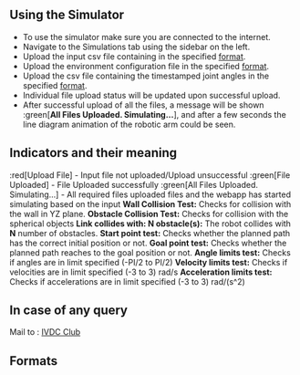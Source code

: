 ## Using the Simulator
* To use the simulator make sure you are connected to the internet.
* Navigate to the Simulations tab using the sidebar on the left.
* Upload the input csv file containing in the specified [format](#formats).
* Upload the environment configuration file in the specified [format](#formats).
* Upload the csv file containing the timestamped joint angles in the specified [format](#formats).
* Individual file upload status will be updated upon successful upload.
* After successful upload of all the files, a message will be shown :green[**All Files Uploaded. Simulating...**], and after a few seconds the line diagram animation of the robotic arm could be seen.


## Indicators and their meaning
:red[Upload File] - Input file not uploaded/Upload unsuccessful
:green[File Uploaded] - File Uploaded successfully
:green[All Files Uploaded. Simulating...] - All required files uploaded files and the webapp has started simulating based on the input
**Wall Collision Test:**  Checks for collision with the wall in YZ plane.
**Obstacle Collision Test:**  Checks for collision with the spherical objects
**Link collides with: **N** obstacle(s):**  The robot collides with **N** number of obstacles.
**Start point test:** Checks whether the planned path has the correct initial position or not.
**Goal point test:** Checks whether the planned path reaches to the goal position or not.
**Angle limits test:** Checks if angles are in limit specified (-PI/2 to PI/2)
**Velocity limits test:** Checks if velocities are in limit specified (-3 to 3) rad/s
**Acceleration limits test:** Checks if accelerations are in limit specified (-3 to 3) rad/(s^2)

## In case of any query
Mail to : [IVDC Club](mailto:ivdc@iiti.ac.in)

## Formats
